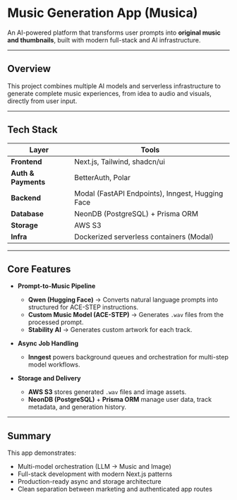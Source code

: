 # Music Generation App (Musica)

An AI-powered platform that transforms user prompts into **original music and thumbnails**, built with modern full-stack and AI infrastructure.

---

## Overview

This project combines multiple AI models and serverless infrastructure to generate complete music experiences, from idea to audio and visuals, directly from user input.

---

## Tech Stack

| Layer | Tools |
|-------|-------|
| **Frontend** | Next.js, Tailwind, shadcn/ui |
| **Auth & Payments** | BetterAuth, Polar |
| **Backend** | Modal (FastAPI Endpoints), Inngest, Hugging Face |
| **Database** | NeonDB (PostgreSQL) + Prisma ORM |
| **Storage** | AWS S3 |
| **Infra** | Dockerized serverless containers (Modal) |

---

## Core Features

- **Prompt-to-Music Pipeline**  
  - **Qwen (Hugging Face)** → Converts natural language prompts into structured for ACE-STEP instructions.  
  - **Custom Music Model (ACE-STEP)** → Generates `.wav` files from the processed prompt.  
  - **Stability AI** → Generates custom artwork for each track.

- **Async Job Handling**  
  - **Inngest** powers background queues and orchestration for multi-step model workflows.  

- **Storage and Delivery**  
  - **AWS S3** stores generated `.wav` files and image assets.  
  - **NeonDB (PostgreSQL)** + **Prisma ORM** manage user data, track metadata, and generation history.

---

## Summary

This app demonstrates:
- Multi-model orchestration (LLM → Music and Image)
- Full-stack development with modern Next.js patterns  
- Production-ready async and storage architecture  
- Clean separation between marketing and authenticated app routes  

